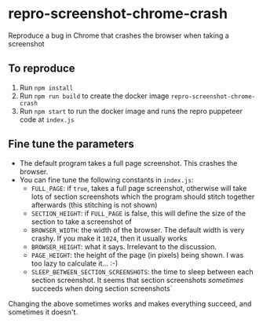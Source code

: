 # repro-screenshot-chrome-crash

Reproduce a bug in Chrome that crashes the browser when taking a screenshot

## To reproduce

1. Run `npm install`
1. Run `npm run build` to create the docker image `repro-screenshot-chrome-crash`
1. Run `npm start` to run the docker image and runs the repro puppeteer code at `index.js`

## Fine tune the parameters

* The default program takes a full page screenshot. This crashes the browser.
* You can fine tune the following constants in `index.js`:
  * `FULL_PAGE`: if `true`, takes a full page screenshot, otherwise will take lots of section screenshots which
    the program should stitch together afterwards (this stitching is not shown)
  * `SECTION_HEIGHT`: if `FULL_PAGE` is false, this will define the size of the section to take a screenshot of
  * `BROWSER_WIDTH`: the width of the browser. The default width is very crashy. If you make it `1024`, then
    it usually works
  * `BROWSER_HEIGHT`: what it says. Irrelevant to the discussion.
  * `PAGE_HEIGHT`: the height of the page (in pixels) being shown. I was too lazy to calculate it... :-)
  * `SLEEP_BETWEEN_SECTION_SCREENSHOTS`: the time to sleep between each section screenshot. It seems that
    section screenshots _sometimes_ succeeds when doing section screenshots`

Changing the above sometimes works and makes everything succeed, and sometimes it doesn't.
